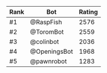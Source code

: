 Rank|Bot|Rating
---|---|---
#1|@RaspFish|2576
#2|@ToromBot|2559
#3|@colinbot|2036
#4|@OpeningsBot|1968
#5|@pawnrobot|1283
